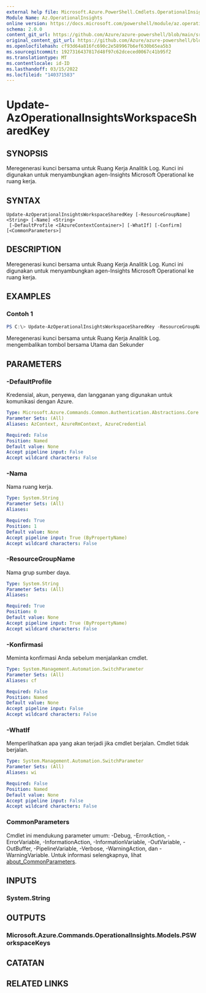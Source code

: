 ```yaml
---
external help file: Microsoft.Azure.PowerShell.Cmdlets.OperationalInsights.dll-Help.xml
Module Name: Az.OperationalInsights
online version: https://docs.microsoft.com/powershell/module/az.operationalinsights/Update-AzOperationalInsightsWorkspaceSharedKey
schema: 2.0.0
content_git_url: https://github.com/Azure/azure-powershell/blob/main/src/OperationalInsights/OperationalInsights/help/Update-AzOperationalInsightsWorkspaceSharedKey.md
original_content_git_url: https://github.com/Azure/azure-powershell/blob/main/src/OperationalInsights/OperationalInsights/help/Update-AzOperationalInsightsWorkspaceSharedKey.md
ms.openlocfilehash: cf93d64a816fc690c2e589967b6ef630b65ea5b3
ms.sourcegitcommit: 1927316437817d48f97c62dceced0067c41b95f2
ms.translationtype: MT
ms.contentlocale: id-ID
ms.lasthandoff: 03/15/2022
ms.locfileid: "140371583"
---
```

# Update-AzOperationalInsightsWorkspaceSharedKey

## SYNOPSIS
Meregenerasi kunci bersama untuk Ruang Kerja Analitik Log. Kunci ini digunakan untuk menyambungkan agen-Insights Microsoft Operational ke ruang kerja.

## SYNTAX

```
Update-AzOperationalInsightsWorkspaceSharedKey [-ResourceGroupName] <String> [-Name] <String>
 [-DefaultProfile <IAzureContextContainer>] [-WhatIf] [-Confirm] [<CommonParameters>]
```

## DESCRIPTION
Meregenerasi kunci bersama untuk Ruang Kerja Analitik Log. Kunci ini digunakan untuk menyambungkan agen-Insights Microsoft Operational ke ruang kerja.

## EXAMPLES

### Contoh 1
```powershell
PS C:\> Update-AzOperationalInsightsWorkspaceSharedKey -ResourceGroupName "ContosoResourceGroup" -Name "MyWorkspace"
```

Meregenerasi kunci bersama untuk Ruang Kerja Analitik Log. mengembalikan tombol bersama Utama dan Sekunder

## PARAMETERS

### -DefaultProfile
Kredensial, akun, penyewa, dan langganan yang digunakan untuk komunikasi dengan Azure.

```yaml
Type: Microsoft.Azure.Commands.Common.Authentication.Abstractions.Core.IAzureContextContainer
Parameter Sets: (All)
Aliases: AzContext, AzureRmContext, AzureCredential

Required: False
Position: Named
Default value: None
Accept pipeline input: False
Accept wildcard characters: False
```

### -Nama
Nama ruang kerja.

```yaml
Type: System.String
Parameter Sets: (All)
Aliases:

Required: True
Position: 1
Default value: None
Accept pipeline input: True (ByPropertyName)
Accept wildcard characters: False
```

### -ResourceGroupName
Nama grup sumber daya.

```yaml
Type: System.String
Parameter Sets: (All)
Aliases:

Required: True
Position: 0
Default value: None
Accept pipeline input: True (ByPropertyName)
Accept wildcard characters: False
```

### -Konfirmasi
Meminta konfirmasi Anda sebelum menjalankan cmdlet.

```yaml
Type: System.Management.Automation.SwitchParameter
Parameter Sets: (All)
Aliases: cf

Required: False
Position: Named
Default value: None
Accept pipeline input: False
Accept wildcard characters: False
```

### -WhatIf
Memperlihatkan apa yang akan terjadi jika cmdlet berjalan.
Cmdlet tidak berjalan.

```yaml
Type: System.Management.Automation.SwitchParameter
Parameter Sets: (All)
Aliases: wi

Required: False
Position: Named
Default value: None
Accept pipeline input: False
Accept wildcard characters: False
```

### CommonParameters
Cmdlet ini mendukung parameter umum: -Debug, -ErrorAction, -ErrorVariable, -InformationAction, -InformationVariable, -OutVariable, -OutBuffer, -PipelineVariable, -Verbose, -WarningAction, dan -WarningVariable. Untuk informasi selengkapnya, lihat [about_CommonParameters](http://go.microsoft.com/fwlink/?LinkID=113216).

## INPUTS

### System.String

## OUTPUTS

### Microsoft.Azure.Commands.OperationalInsights.Models.PSWorkspaceKeys

## CATATAN

## RELATED LINKS
